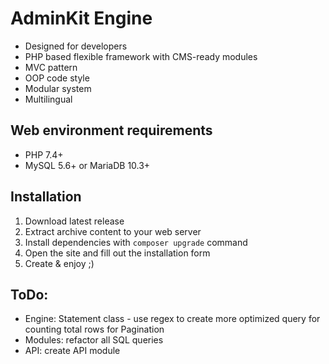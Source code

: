 # AdminKit Engine
* Designed for developers
* PHP based flexible framework with CMS-ready modules
* MVC pattern
* OOP code style
* Modular system
* Multilingual

## Web environment requirements
* PHP 7.4+
* MySQL 5.6+ or MariaDB 10.3+

## Installation
1. Download latest release
2. Extract archive content to your web server
3. Install dependencies with `composer upgrade` command
4. Open the site and fill out the installation form
5. Create & enjoy ;)

## ToDo:
* Engine: Statement class - use regex to create more optimized query for counting total rows for Pagination
* Modules: refactor all SQL queries
* API: create API module
